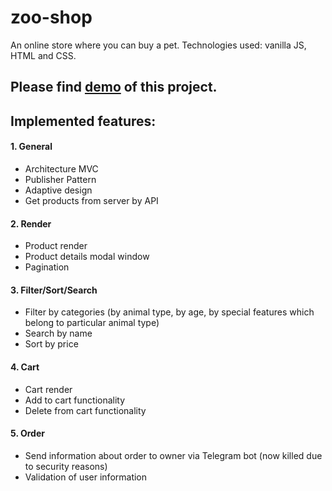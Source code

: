 # zoo-shop
An online store where you can buy a pet. Technologies used: vanilla JS, HTML and CSS.

## Please find [demo](https://zoo-shop-project.netlify.app/) of this project.

## Implemented features:
#### 1. General
- Architecture MVC
- Publisher Pattern
- Adaptive design
- Get products from server by API

#### 2. Render
- Product render
- Product details modal window
- Pagination

#### 3. Filter/Sort/Search
- Filter by categories (by animal type, by age, by special features which belong to particular animal type)
- Search by name
- Sort by price

#### 4. Cart
- Cart render
- Add to cart functionality
- Delete from cart functionality

#### 5. Order
- Send information about order to owner via Telegram bot (now killed due to security reasons)
- Validation of user information 
